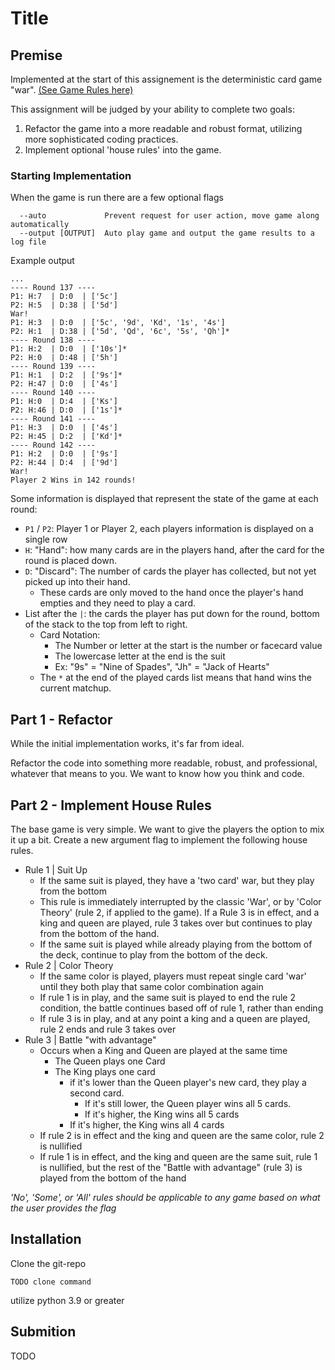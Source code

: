 # Title

## Premise
Implemented at the start of this assignement is the deterministic card game "war". [(See Game Rules here)](https://cardgames.io/war/)

This assignment will be judged by your ability to complete two goals:
1. Refactor the game into a more readable and robust format, utilizing more sophisticated coding practices.
2. Implement optional 'house rules' into the game.

### Starting Implementation
When the game is run there are a few optional flags
```
  --auto             Prevent request for user action, move game along automatically
  --output [OUTPUT]  Auto play game and output the game results to a log file
```
Example output
```
...
---- Round 137 ----
P1: H:7  | D:0  | ['5c']
P2: H:5  | D:38 | ['5d']
War!
P1: H:3  | D:0  | ['5c', '9d', 'Kd', '1s', '4s']
P2: H:1  | D:38 | ['5d', 'Qd', '6c', '5s', 'Qh']*
---- Round 138 ----
P1: H:2  | D:0  | ['10s']*
P2: H:0  | D:48 | ['5h']
---- Round 139 ----
P1: H:1  | D:2  | ['9s']*
P2: H:47 | D:0  | ['4s']
---- Round 140 ----
P1: H:0  | D:4  | ['Ks']
P2: H:46 | D:0  | ['1s']*
---- Round 141 ----
P1: H:3  | D:0  | ['4s']
P2: H:45 | D:2  | ['Kd']*
---- Round 142 ----
P1: H:2  | D:0  | ['9s']
P2: H:44 | D:4  | ['9d']
War!
Player 2 Wins in 142 rounds!

```
Some information is displayed that represent the state of the game at each round:
- `P1` / `P2`: Player 1 or Player 2, each players information is displayed on a single row
- `H`: "Hand": how many cards are in the players hand, after the card for the round is placed down.
- `D`: "Discard": The number of cards the player has collected, but not yet picked up into their hand.
    - These cards are only moved to the hand once the player's hand empties and they need to play a card.
- List after the `|`: the cards the player has put down for the round, bottom of the stack to the top from left to right.
    - Card Notation:
        - The Number or letter at the start is the number or facecard value
        - The lowercase letter at the end is the suit
        - Ex: "9s" = "Nine of Spades", "Jh" = "Jack of Hearts"
    - The `*` at the end of the played cards list means that hand wins the current matchup.

## Part 1 - Refactor
While the initial implementation works, it's far from ideal.

Refactor the code into something more readable, robust, and professional, whatever that means to you. We want to know how you think and code.

## Part 2 - Implement House Rules

The base game is very simple. We want to give the players the option to mix it up a bit. Create a new argument flag to implement the following house rules.

- Rule 1 | Suit Up
    - If the same suit is played, they have a 'two card' war, but they play from the bottom
    - This rule is immediately interrupted by the classic 'War', or by 'Color Theory' (rule 2, if applied to the game). If a Rule 3 is in effect, and a king and queen are played, rule 3 takes over but continues to play from the bottom of the hand.
    - If the same suit is played while already playing from the bottom of the deck, continue to play from the bottom of the deck.
- Rule 2 | Color Theory
    - If the same color is played, players must repeat single card 'war' until they both play that same color combination again
    - If rule 1 is in play, and the same suit is played to end the rule 2 condition, the battle continues based off of rule 1, rather than ending
    - If rule 3 is in play, and at any point a king and a queen are played, rule 2 ends and rule 3 takes over
- Rule 3 | Battle "with advantage"
    - Occurs when a King and Queen are played at the same time
        - The Queen plays one Card
        - The King plays one card
            - if it's lower than the Queen player's new card, they play a second card.
                - If it's still lower, the Queen player wins all 5 cards.
                - If it's higher, the King wins all 5 cards
            - If it's higher, the King wins all 4 cards
    - If rule 2 is in effect and the king and queen are the same color, rule 2 is nullified
    - If rule 1 is in effect, and the king and queen are the same suit, rule 1 is nullified, but the rest of the "Battle with advantage" (rule 3) is played from the bottom of the hand

_'No', 'Some', or 'All' rules should be applicable to any game based on what the user provides the flag_

## Installation
Clone the git-repo
```
TODO clone command
```
utilize python 3.9 or greater

## Submition
TODO